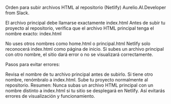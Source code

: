 Orden para subir archivos HTML al repositorio (Netlify)
Aurelio.AI.Developer from Slack.

El archivo principal debe llamarse exactamente index.html
Antes de subir tu proyecto al repositorio, verifica que el archivo HTML principal tenga el nombre exacto: index.html

No uses otros nombres como home.html o principal.html
Netlify solo reconocerá index.html como página de inicio. Si subes un archivo principal con otro nombre, el sitio dará error o no se visualizará correctamente.

Pasos para evitar errores:

Revisa el nombre de tu archivo principal antes de subirlo.
Si tiene otro nombre, renómbralo a index.html.
Sube tu proyecto normalmente al repositorio.
Resumen:
Nunca subas un archivo HTML principal con un nombre distinto a index.html si tu sitio se desplegará en Netlify. Así evitarás errores de visualización y funcionamiento.

